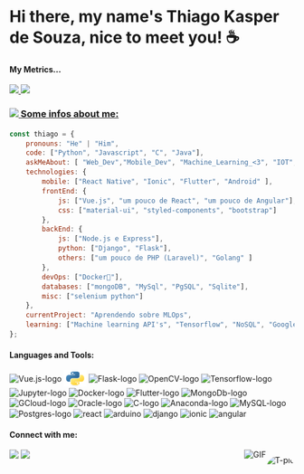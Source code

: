 # Hi there, my name's Thiago Kasper de Souza, nice to meet you! ☕

<!---
ThiagoKS-7/ThiagoKS-7 is a ✨ special ✨ repository because its `README.md` (this file) appears on your GitHub profile.
You can click the Preview link to take a look at your changes.
--->

<h4 align ="left"> My Metrics...</h4>
<div align="left">
  <a href="https://github.com/ThiagoKS-7">
  <img height="180em" src="https://github-readme-stats.vercel.app/api?username=ThiagoKS-7&show_icons=true&theme=nightowl&include_all_commits=true&count_private=false"/>
      <img height="180em" src="https://github-readme-stats.vercel.app/api/top-langs/?username=ThiagoKS-7&layout=compact&langs_count=10&theme=nightowl"/>
</div>
  
### <img src="https://media.giphy.com/media/VgCDAzcKvsR6OM0uWg/giphy.gif" width="50"> Some infos about me:

```javascript
const thiago = {
    pronouns: "He" | "Him",
    code: ["Python", "Javascript", "C", "Java"],
    askMeAbout: [ "Web_Dev","Mobile_Dev", "Machine_Learning_<3", "IOT", "Computer_Vision"],
    technologies: {
        mobile: ["React Native", "Ionic", "Flutter", "Android" ],
        frontEnd: {
            js: ["Vue.js", "um pouco de React", "um pouco de Angular"],
            css: ["material-ui", "styled-components", "bootstrap"]
        },
        backEnd: {
            js: ["Node.js e Express"],
            python: ["Django", "Flask"],
            others: ["um pouco de PHP (Laravel)", "Golang" ] 
        },
        devOps: ["Docker🐳"],
        databases: ["mongoDB", "MySql", "PgSQL", "Sqlite"],
        misc: ["selenium python"]
    },
    currentProject: "Aprendendo sobre MLOps",
    learning: ["Machine learning API's", "Tensorflow", "NoSQL", "Google Cloud", "OCI", "React Native", "Flutter"].
};
```
  
<h4 align="left">Languages and Tools:</h4>  
<div style="display: inline_block; mb-8">
  <img align="center" alt="Vue.js-logo" height="30" width="40" src="https://cdn.jsdelivr.net/gh/devicons/devicon/icons/vuejs/vuejs-original-wordmark.svg" />
  <img align="center" alt="Python-logo" height="30" width="40" src="https://raw.githubusercontent.com/devicons/devicon/master/icons/python/python-original.svg">
  <img align="center" alt="Flask-logo" height="30" width="40" src="https://cdn.jsdelivr.net/gh/devicons/devicon/icons/flask/flask-original-wordmark.svg"/>
  <img align="center" alt="OpenCV-logo" height="30" width="40" src="https://cdn.jsdelivr.net/gh/devicons/devicon/icons/opencv/opencv-original-wordmark.svg" />
  <img  align="center" alt="Tensorflow-logo" height="30" width="40" src="https://cdn.jsdelivr.net/gh/devicons/devicon/icons/tensorflow/tensorflow-original.svg" />
  <img  align="center" alt="Jupyter-logo" height="30" width="40" src="https://cdn.jsdelivr.net/gh/devicons/devicon/icons/jupyter/jupyter-original-wordmark.svg" />
  <img align="center" alt="Docker-logo" height="30" width="40" src="https://cdn.jsdelivr.net/gh/devicons/devicon/icons/docker/docker-plain-wordmark.svg"/>
  <img align="center" alt="Flutter-logo" height="30" width="40" src="https://cdn.jsdelivr.net/gh/devicons/devicon/icons/flutter/flutter-original.svg" />
  <img align="center" alt="MongoDb-logo" height="30" width="40" src="https://cdn.jsdelivr.net/gh/devicons/devicon/icons/mongodb/mongodb-original-wordmark.svg" />
  <img align="center" alt="GCloud-logo" height="30" width="40" src="https://cdn.jsdelivr.net/gh/devicons/devicon/icons/googlecloud/googlecloud-original.svg" />
  <img align="center" alt="Oracle-logo" height="30" width="40"  src="https://cdn.jsdelivr.net/gh/devicons/devicon/icons/oracle/oracle-original.svg" />
  <img align="center" alt="C-logo" height="30" width="40" src="https://cdn.jsdelivr.net/gh/devicons/devicon/icons/c/c-original.svg" />
  <img align="center" alt="Anaconda-logo" height="30" width="40" src="https://cdn.jsdelivr.net/gh/devicons/devicon/icons/anaconda/anaconda-original-wordmark.svg" />
  <img align="center" alt="MySQL-logo" height="30" width="40" src="https://cdn.jsdelivr.net/gh/devicons/devicon/icons/mysql/mysql-original-wordmark.svg" />
  <img align="center" alt="Postgres-logo" height="30" width="40" src="https://cdn.jsdelivr.net/gh/devicons/devicon/icons/postgresql/postgresql-original-wordmark.svg"  
 /> 
  <img align="center" alt="react" height="30" width="40" src="https://cdn.jsdelivr.net/gh/devicons/devicon/icons/react/react-original.svg" />      
  <img align="center" alt="arduino" height="30" width="40" src="https://cdn.jsdelivr.net/gh/devicons/devicon/icons/arduino/arduino-original-wordmark.svg" />  
  <img align="center" alt="django" height="30" width="40" src="https://cdn.jsdelivr.net/gh/devicons/devicon/icons/django/django-plain.svg" />    
  <img align="center" alt="ionic" height="30" width="40" src="https://cdn.jsdelivr.net/gh/devicons/devicon/icons/ionic/ionic-original.svg" />     
  <img align="center" alt="angular" height="30" width="40" src="https://cdn.jsdelivr.net/gh/devicons/devicon/icons/angularjs/angularjs-original.svg" />   
</div> 
<h4 align="left">Connect with me:</h4> 
<div> 
<!--   <a href="https://instagram.com/mcalou" target="_blank"><img src="https://img.shields.io/badge/Instagram-E4405F?style=for-the-badge&logo=instagram&logoColor=white" target="_blank"></a> -->
  <a href = "mailto:thiagokasper101@gmail.com"><img src="https://img.shields.io/badge/Gmail-D14836?style=for-the-badge&logo=gmail&logoColor=white" target="_blank"></a>
  <a href="https://www.linkedin.com/in/thiagokasper" target="_blank"><img src="https://img.shields.io/badge/-LinkedIn-%230077B5?style=for-the-badge&logo=linkedin&logoColor=white" target="_blank"></a> 
      <img align="right" alt="T-pic" height="180" style="margin-top:10px; border-radius:50px;" src="https://share-cdn.picrew.me/shareImg/org/202204/338224_pAXZAN92.png"> 
     <img align="right" height="90" alt="GIF" src="https://media.giphy.com/media/RK5KD6UcUpAt92zZvt/giphy.gif" />

</div>


